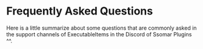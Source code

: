 # Frequently Asked Questions

Here is a little summarize about some questions that are commonly asked in the support channels of ExecutableItems in the Discord of Ssomar Plugins ^^.

